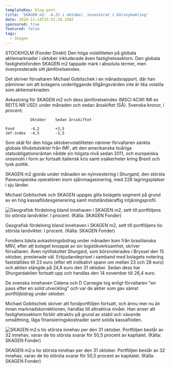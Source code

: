 ```yaml
---
templateKey: blog-post
title: 'SKAGEN m2: -4,2% i oktober, investerat i börsnykomling'
date: 2018-11-14T15:52:39.230Z
sponsored: true
featured: false
tags:
  - Skagen
---
```

STOCKHOLM (Fonder Direkt) Den höga volatiliteten på globala aktiemarknader i oktober inkluderade även fastighetssektorn. Den globala fastighetsfonden SKAGEN m2 tappade mark i absoluta termer, men överpresterade sitt jämförelseindex.

Det skriver förvaltaren Michael Gobitschek i en månadsrapport, där han påminner om att bolagens underliggande tillgångsvärden inte är lika volatila som aktiemarknaden.

Avkastning för SKAGEN m2 och dess jämförelseindex (MSCI ACWI IMI ex REITS NR USD) under månaden och sedan årsskiftet (SÅ). Svenska kronor, i procent:

```
           Oktober    Sedan årsskiftet                         

Fond       -4,2       +3,5                                     
Jmf-index  -4,5       -3,5                                     
```

Som skäl för den höga oktobervolatiliteten nämner förvaltaren sänkta globala tillväxtutsikter från IMF, att den amerikanska tioåriga statsobligationsräntan nådde sin högsta nivå sedan 2011, och europeiska orosmoln i form av fortsatt italiensk kris samt osäkerheter kring Brexit och tysk politik.

SKAGEN m2 gjorde under månaden en nyinvestering i Shurgard, den största Paneuropeiska operatören inom självmagasinering, med 228 lagringsplatser i sju länder.

Michael Gobitschek och SKAGEN uppges gilla bolagets segment på grund av en hög kassaflödesgenerering samt motståndskraftig intjäningsprofil.

![Geografisk fördelning bland innehaven i SKAGEN m2, sett till portföljens tio största landvikter. I procent. (Källa: SKAGEN Fonder)](/img/81.png)

<span class="image-caption">Geografisk fördelning bland innehaven i SKAGEN m2, sett till portföljens tio största landvikter. I procent. (Källa: SKAGEN Fonder)</span>

Fondens bästa avkastningsbidrag under månaden kom från brasilianska MRV, efter att bolaget knoppat av sin logistikverksamhet, skriver förvaltaren. Även nytillskottet Shurgard, som börsnoterades i Bryssel den 15 oktober, presterade väl. Erbjudandepriset i samband med bolagets notering fastställdes till 23 euro (efter ett indikativt spann om mellan 23 och 28 euro) och aktien stängde på 24,8 euro den 31 oktober. Sedan dess har Shurgardaktien fortsatt upp och handlas den 14 november till 26,4 euro.

De svenska innehaven Catena och D Carnegie tog enligt förvaltaren "en paus efter en solid utveckling" och var de aktier som gav sämst portföljbidrag under oktober.

Michael Gobitschek skriver att fondportföljen fortsatt, och ännu mer nu än innan marknadskorrektionen, handlas till attraktiva nivåer. Han anser att fastighetssektorn förblir attraktiv på grund av stabil och växande omsättning, låga finansieringskostnader samt solida kassaflöden.

![SKAGEN m2:s tio största innehav per den 31 oktober. Portföljen består av 32 innehav, varav de tio största svarar för 50,5 procent av kapitalet. (Källa: SKAGEN Fonder)](/img/82.png)

<span class="image-caption">SKAGEN m2:s tio största innehav per den 31 oktober. Portföljen består av 32 innehav, varav de tio största svarar för 50,5 procent av kapitalet. (Källa: SKAGEN Fonder)</span>
